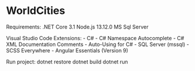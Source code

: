 # WorldCities

Requirements:
.NET Core 3.1
Node.js 13.12.0
MS Sql Server

Visual Studio Code
    Extensions:
    - C#
    - C# Namespace Autocomplete
    - C# XML Documentation Comments
    - Auto-Using for C#
    - SQL Server (mssql)
    - SCSS Everywhere
    - Angular Essentials (Version 9)

Run project:
    dotnet restore
    dotnet build
    dotnet run